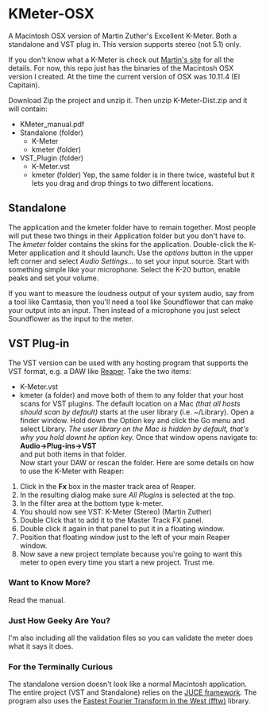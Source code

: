 # KMeter-OSX
A Macintosh OSX version of Martin Zuther's Excellent K-Meter. Both a standalone and VST plug in. This version supports stereo (not 5.1) only.

If you don't know what a K-Meter is check out [Martin's site](http://www.mzuther.de/en/software/kmeter/) for all the details. For now, this repo just has the binaries of the Macintosh OSX version I created. At the time the current version of OSX was 10.11.4 (El Capitain). 

Download Zip the project and unzip it.  Then unzip K-Meter-Dist.zip and it will contain:
* KMeter_manual.pdf
* Standalone (folder)
  * K-Meter
  * kmeter (folder)
* VST_Plugin (folder)
  * K-Meter.vst
  * kmeter (folder)
Yep, the same folder is in there twice, wasteful but it lets you drag and drop things to two different locations. 

## Standalone
 The application and the kmeter folder have to remain together. Most people will put these two things in their Application folder but you don't have to. The _kmeter_ folder contains the skins for the application. Double-click the K-Meter application and it should launch. Use the _options_ button in the upper left corner and select _Audio Settings..._ to set your input source. Start with something simple like your microphone. Select the K-20 button, enable peaks and set your volume. 

If you want to measure the loudness output of your system audio, say from a tool like Camtasia, then you'll need a tool like Soundflower that can make your output into an input. Then instead of a microphone you just select Soundflower as the input to the meter. 

## VST Plug-in
The VST version can be used with any hosting program that supports the VST format, e.g. a DAW like [Reaper](http://www.reaper.fm/). Take the two items:  
* K-Meter.vst
* kmeter  (a folder)
and  move both of them to any folder that your host scans for VST plugins. The default location on a Mac _(that all hosts should scan by default)_ starts at the user library (i.e. ~/Library). Open a finder window. Hold down the Option key and click the Go menu and select Library. _The user library on the Mac is hidden by default, that's why you hold downt he option key._ Once that window opens navigate to:  
**Audio->Plug-ins->VST**   
and put both items in that folder.  
Now start your DAW or rescan the folder. Here are some details on how to use the K-Meter with Reaper:   
1. Click in the **Fx** box in the master track area of Reaper. 
2. In the resulting dialog make sure _All Plugins_ is selected at the top. 
3. In the filter area at the bottom type k-meter. 
4. You should now see VST: K-Meter (Stereo) (Martin Zuther)
5. Double Click that to add it to the Master Track FX panel. 
6. Double click it again in that panel to put it in a floating window. 
7. Position that floating window just to the left of your main Reaper window. 
8. Now save a new project template because you're going to want this meter to open every time you start a new project. Trust me. 

### Want to Know More?
Read the manual. 

### Just How Geeky Are You?
I'm also including all the validation files so you can validate the meter does what it says it does. 

### For the Terminally Curious
The standalone version doesn't look like a normal Macintosh application. The entire project (VST and Standalone) relies on the [JUCE framework](https://www.juce.com/). The program also uses the [Fastest Fourier Transform in the West (fftw)](http://www.fftw.org/) library.  

